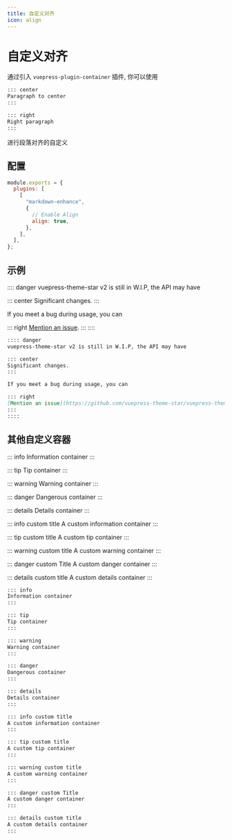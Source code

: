 ```yaml
---
title: 自定义对齐
icon: align
---
```


# 自定义对齐

通过引入 `vuepress-plugin-container` 插件, 你可以使用

```md
::: center
Paragraph to center
:::

::: right
Right paragraph
:::
```

进行段落对齐的自定义

<!-- more -->

## 配置

```js {7}
module.exports = {
  plugins: [
    [
      "markdown-enhance",
      {
        // Enable Align
        align: true,
      },
    ],
  ],
};
```

## 示例

:::: danger vuepress-theme-star v2 is still in W.I.P, the API may have

::: center 
Significant changes.
:::

If you meet a bug during usage, you can

::: right
[Mention an issue](https://github.com/vuepress-theme-star/vuepress-theme-star/issues).
:::
::::

```md
:::: danger
vuepress-theme-star v2 is still in W.I.P, the API may have

::: center
Significant changes.
:::

If you meet a bug during usage, you can

::: right
[Mention an issue](https://github.com/vuepress-theme-star/vuepress-theme-star/issues).
:::
::::
```

## 其他自定义容器

::: info
Information container
:::

::: tip
Tip container
:::

::: warning
Warning container
:::

::: danger
Dangerous container
:::

::: details
Details container
:::

::: info custom title
A custom information container
:::

::: tip custom title
A custom tip container
:::

::: warning custom title
A custom warning container
:::

::: danger custom Title
A custom danger container
:::

::: details custom title
A custom details container
:::

```md
::: info
Information container
:::

::: tip
Tip container
:::

::: warning
Warning container
:::

::: danger
Dangerous container
:::

::: details
Details container
:::

::: info custom title
A custom information container
:::

::: tip custom title
A custom tip container
:::

::: warning custom title
A custom warning container
:::

::: danger custom Title
A custom danger container
:::

::: details custom title
A custom details container
:::
```
